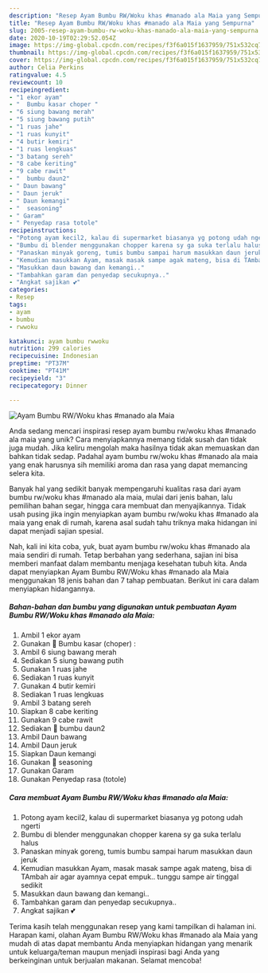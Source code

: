 ```yaml
---
description: "Resep Ayam Bumbu RW/Woku khas #manado ala Maia yang Sempurna"
title: "Resep Ayam Bumbu RW/Woku khas #manado ala Maia yang Sempurna"
slug: 2005-resep-ayam-bumbu-rw-woku-khas-manado-ala-maia-yang-sempurna
date: 2020-10-19T02:29:52.054Z
image: https://img-global.cpcdn.com/recipes/f3f6a015f1637959/751x532cq70/ayam-bumbu-rwwoku-khas-manado-ala-maia-foto-resep-utama.jpg
thumbnail: https://img-global.cpcdn.com/recipes/f3f6a015f1637959/751x532cq70/ayam-bumbu-rwwoku-khas-manado-ala-maia-foto-resep-utama.jpg
cover: https://img-global.cpcdn.com/recipes/f3f6a015f1637959/751x532cq70/ayam-bumbu-rwwoku-khas-manado-ala-maia-foto-resep-utama.jpg
author: Celia Perkins
ratingvalue: 4.5
reviewcount: 10
recipeingredient:
- "1 ekor ayam"
- "  Bumbu kasar choper "
- "6 siung bawang merah"
- "5 siung bawang putih"
- "1 ruas jahe"
- "1 ruas kunyit"
- "4 butir kemiri"
- "1 ruas lengkuas"
- "3 batang sereh"
- "8 cabe keriting"
- "9 cabe rawit"
- "  bumbu daun2"
- " Daun bawang"
- " Daun jeruk"
- " Daun kemangi"
- "  seasoning"
- " Garam"
- " Penyedap rasa totole"
recipeinstructions:
- "Potong ayam kecil2, kalau di supermarket biasanya yg potong udah ngerti"
- "Bumbu di blender menggunakan chopper karena sy ga suka terlalu halus"
- "Panaskan minyak goreng, tumis bumbu sampai harum masukkan daun jeruk"
- "Kemudian masukkan Ayam, masak masak sampe agak mateng, bisa di TAmbah air agar ayamnya cepat empuk.. tunggu sampe air tinggal sedikit"
- "Masukkan daun bawang dan kemangi.."
- "Tambahkan garam dan penyedap secukupnya.."
- "Angkat sajikan 💕"
categories:
- Resep
tags:
- ayam
- bumbu
- rwwoku

katakunci: ayam bumbu rwwoku 
nutrition: 299 calories
recipecuisine: Indonesian
preptime: "PT37M"
cooktime: "PT41M"
recipeyield: "3"
recipecategory: Dinner

---
```



![Ayam Bumbu RW/Woku khas #manado ala Maia](https://img-global.cpcdn.com/recipes/f3f6a015f1637959/751x532cq70/ayam-bumbu-rwwoku-khas-manado-ala-maia-foto-resep-utama.jpg)

Anda sedang mencari inspirasi resep ayam bumbu rw/woku khas #manado ala maia yang unik? Cara menyiapkannya memang tidak susah dan tidak juga mudah. Jika keliru mengolah maka hasilnya tidak akan memuaskan dan bahkan tidak sedap. Padahal ayam bumbu rw/woku khas #manado ala maia yang enak harusnya sih memiliki aroma dan rasa yang dapat memancing selera kita.

Banyak hal yang sedikit banyak mempengaruhi kualitas rasa dari ayam bumbu rw/woku khas #manado ala maia, mulai dari jenis bahan, lalu pemilihan bahan segar, hingga cara membuat dan menyajikannya. Tidak usah pusing jika ingin menyiapkan ayam bumbu rw/woku khas #manado ala maia yang enak di rumah, karena asal sudah tahu triknya maka hidangan ini dapat menjadi sajian spesial.




Nah, kali ini kita coba, yuk, buat ayam bumbu rw/woku khas #manado ala maia sendiri di rumah. Tetap berbahan yang sederhana, sajian ini bisa memberi manfaat dalam membantu menjaga kesehatan tubuh kita. Anda dapat menyiapkan Ayam Bumbu RW/Woku khas #manado ala Maia menggunakan 18 jenis bahan dan 7 tahap pembuatan. Berikut ini cara dalam menyiapkan hidangannya.

<!--inarticleads1-->

##### Bahan-bahan dan bumbu yang digunakan untuk pembuatan Ayam Bumbu RW/Woku khas #manado ala Maia:

1. Ambil 1 ekor ayam
1. Gunakan  🍁 Bumbu kasar (choper) :
1. Ambil 6 siung bawang merah
1. Sediakan 5 siung bawang putih
1. Gunakan 1 ruas jahe
1. Sediakan 1 ruas kunyit
1. Gunakan 4 butir kemiri
1. Sediakan 1 ruas lengkuas
1. Ambil 3 batang sereh
1. Siapkan 8 cabe keriting
1. Gunakan 9 cabe rawit
1. Sediakan  🍁 bumbu daun2
1. Ambil  Daun bawang
1. Ambil  Daun jeruk
1. Siapkan  Daun kemangi
1. Gunakan  🍁 seasoning
1. Gunakan  Garam
1. Gunakan  Penyedap rasa (totole)




<!--inarticleads2-->

##### Cara membuat Ayam Bumbu RW/Woku khas #manado ala Maia:

1. Potong ayam kecil2, kalau di supermarket biasanya yg potong udah ngerti
1. Bumbu di blender menggunakan chopper karena sy ga suka terlalu halus
1. Panaskan minyak goreng, tumis bumbu sampai harum masukkan daun jeruk
1. Kemudian masukkan Ayam, masak masak sampe agak mateng, bisa di TAmbah air agar ayamnya cepat empuk.. tunggu sampe air tinggal sedikit
1. Masukkan daun bawang dan kemangi..
1. Tambahkan garam dan penyedap secukupnya..
1. Angkat sajikan 💕




Terima kasih telah menggunakan resep yang kami tampilkan di halaman ini. Harapan kami, olahan Ayam Bumbu RW/Woku khas #manado ala Maia yang mudah di atas dapat membantu Anda menyiapkan hidangan yang menarik untuk keluarga/teman maupun menjadi inspirasi bagi Anda yang berkeinginan untuk berjualan makanan. Selamat mencoba!
